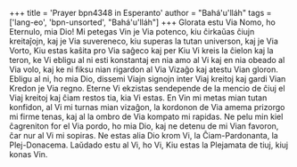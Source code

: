 +++
title = 'Prayer bpn4348 in Esperanto'
author = "Bahá'u'lláh"
tags = ['lang-eo', 'bpn-unsorted', "Bahá'u'lláh"]
+++
Glorata estu Via Nomo, ho Eternulo, mia Dio! Mi petegas Vin je Via potenco, kiu ĉirkaŭas ĉiujn kreitaĵojn, kaj je Via suvereneco, kiu superas la tutan universon, kaj je Via Vorto, Kiu estas kaŝita pro Via saĝeco kaj per Kiu Vi kreis la ĉielon kaj la teron, ke Vi ebligu al ni esti konstantaj en nia amo al Vi kaj en nia obeado al Via volo, kaj ke ni fiksu nian rigardon al Via Vizaĝo kaj atestu Vian gloron. Ebligu al ni, ho mia Dio, dissemi Viajn signojn inter Viaj kreitoj kaj gardi Vian Kredon je Via regno. Eterne Vi ekzistas sendepende de la mencio de ĉiuj el Viaj kreitoj kaj ĉiam restos tia, kia Vi estas. En Vin mi metas mian tutan konfidon, al Vi mi turnas mian vizaĝon, la kordonon de Via amema prizorgo mi firme tenas, kaj al la ombro de Via kompato mi rapidas. Ne pelu min kiel ĉagreniton for el Via pordo, ho mia Dio, kaj ne detenu de mi Vian favoron, ĉar nur al Vi mi sopiras. Ne estas alia Dio krom Vi, la Ĉiam-Pardonanta, la Plej-Donacema. Laŭdado estu al Vi, ho Vi, Kiu estas la Plejamata de tiuj, kiuj konas Vin.
